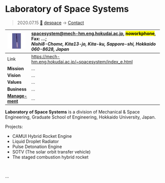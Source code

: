 # Laboratory of Space Systems
> 2020.07.15 [🚀](../index/index.md) [despace](index.md) → [Contact](contact.md)

|[![](f/con/l/lab_of_space_systems_logo1_thumb.jpg)](f/con/l/lab_of_space_systems_logo1.png)|<spacesystem@mech-hm.eng.hokudai.ac.jp>, <mark>noworkphone</mark>, Fax: …;<br> *Nishi8-Chome, Kita13-jo, Kita-ku, Sapporo-shi, Hokkaido 060-8628, Japan*|
|:--|:--|
|Link|<https://mech-hm.eng.hokudai.ac.jp/~spacesystem/index_e.html>|
|**Mission**|…|
|**Vision**|…|
|**Values**|…|
|**Business**|…|
|**[Manage-<br>ment](mgmt.md)**|…|

**Laboratory of Space Systems** is a division of Mechanical & Space Engineering, Graduate School of Engineering, Hokkaido University, Japan.

Projects:

   - CAMUI Hybrid Rocket Engine
   - Liquid Droplet Radiator
   - Pulse Detonation Engine
   - SOTV (The solar orbit transfer vehicle)
   - The staged combustion hybrid rocket

<p style="page-break-after:always"> </p>

…

